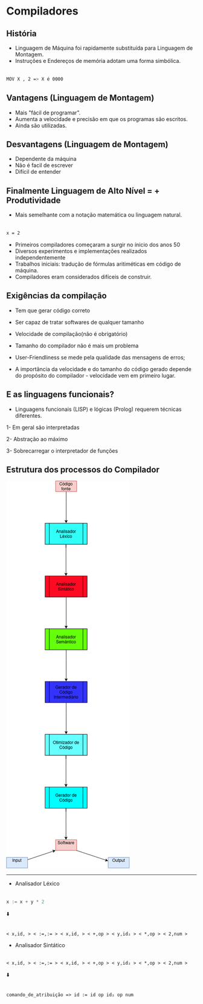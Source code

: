 # Compiladores

## História
- Linguagem de Máquina foi rapidamente substituída para Linguagem de Montagem.
 - Instruções e Endereços de memória adotam uma forma simbólica.

```bash

MOV X , 2 => X é 0000

```
## Vantagens (Linguagem de Montagem)

- Mais "fácil de programar".
- Aumenta a velocidade e precisão em que os programas são escritos.
- Ainda são utilizadas.

## Desvantagens (Linguagem de Montagem)

- Dependente da máquina
- Não é facil de escrever
- Difícil de entender

## Finalmente Linguagem de Alto Nível = + Produtividade

- Mais semelhante com a notação matemática ou linguagem natural.

```bash

x = 2

```

- Primeiros compiladores começaram a surgir no ínicio dos anos 50
- Diversos experimentos e implementações realizados independentemente
- Trabalhos iniciais: tradução de fórmulas aritiméticas em código de máquina.
- Compiladores eram considerados difíceis de construir.

## Exigências da compilação

- Tem que gerar código correto
- Ser capaz de tratar softwares de qualquer tamanho
- Velocidade de compilação(não é obrigatório)
- Tamanho do compilador não é mais um problema

- User-Friendliness se mede pela qualidade das mensagens de erros;
- A importância da velocidade e do tamanho do código gerado depende do propósito do compilador - velocidade vem em primeiro lugar.

## E as linguagens funcionais?

- Linguagens funcionais (LISP) e lógicas (Prolog) requerem técnicas diferentes.

1- Em geral são interpretadas

2- Abstração ao máximo

3- Sobrecarregar o interpretador de funções

## Estrutura dos processos do Compilador

<img src="https://github.com/GabrielLuizSF/Compiladores/blob/main/example/png/Compilador.drawio.png"></img>

-----

- Analisador Léxico

```go

x := x + y * 2

```

 ⬇️ 


```assembly

< x,id, > < :=,:= > < x,id, > < +,op > < y,id₂ > < *,op > < 2,num >

```

- Analisador Sintático

```assembly

< x,id, > < :=,:= > < x,id, > < +,op > < y,id₂ > < *,op > < 2,num >

```


 ⬇️ 



```assembly

comando_de_atribuição => id := id op id₂ op num

```
